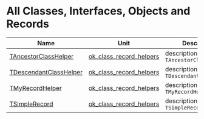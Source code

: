 # All Classes, Interfaces, Objects and Records


| Name | Unit | Description |
|---|---|---|
| [TAncestorClassHelper](ok_class_record_helpers.TAncestorClassHelper.md) | [ok_class_record_helpers](ok_class_record_helpers.md) | description of `TAncestorClassHelper` |
| [TDescendantClassHelper](ok_class_record_helpers.TDescendantClassHelper.md) | [ok_class_record_helpers](ok_class_record_helpers.md) | description of `TDescendantClassHelper` |
| [TMyRecordHelper](ok_class_record_helpers.TMyRecordHelper.md) | [ok_class_record_helpers](ok_class_record_helpers.md) | description of `TMyRecordHelper` |
| [TSimpleRecord](ok_class_record_helpers.TSimpleRecord.md) | [ok_class_record_helpers](ok_class_record_helpers.md) | description of `TSimpleRecord` |
